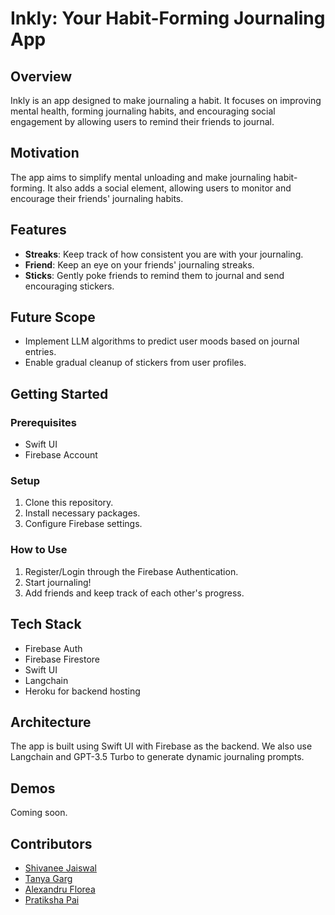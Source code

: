 # Inkly: Your Habit-Forming Journaling App

## Overview
Inkly is an app designed to make journaling a habit. It focuses on improving mental health, forming journaling habits, and encouraging social engagement by allowing users to remind their friends to journal.

## Motivation
The app aims to simplify mental unloading and make journaling habit-forming. It also adds a social element, allowing users to monitor and encourage their friends' journaling habits.

## Features
- **Streaks**: Keep track of how consistent you are with your journaling.
- **Friend**: Keep an eye on your friends' journaling streaks.
- **Sticks**: Gently poke friends to remind them to journal and send encouraging stickers.

## Future Scope
- Implement LLM algorithms to predict user moods based on journal entries.
- Enable gradual cleanup of stickers from user profiles.

## Getting Started

### Prerequisites
- Swift UI
- Firebase Account

### Setup
1. Clone this repository.
2. Install necessary packages.
3. Configure Firebase settings.

### How to Use
1. Register/Login through the Firebase Authentication.
2. Start journaling!
3. Add friends and keep track of each other's progress.

## Tech Stack
- Firebase Auth
- Firebase Firestore
- Swift UI
- Langchain
- Heroku for backend hosting

## Architecture
The app is built using Swift UI with Firebase as the backend. We also use Langchain and GPT-3.5 Turbo to generate dynamic journaling prompts.

## Demos
Coming soon.

## Contributors
- [Shivanee Jaiswal](mailto:sjaiswal45@gatech.edu)
- [Tanya Garg](mailto:tgarg40@gatech.edu)
- [Alexandru Florea](mailto:aflorea6@gatech.edu)
- [Pratiksha Pai](mailto:ppai33@gatech.edu)

